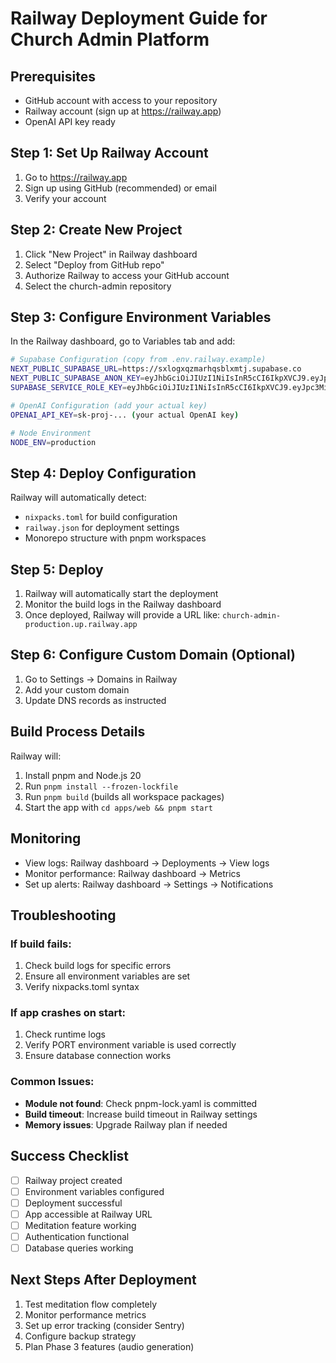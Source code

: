 # Railway Deployment Guide for Church Admin Platform

## Prerequisites
- GitHub account with access to your repository
- Railway account (sign up at https://railway.app)
- OpenAI API key ready

## Step 1: Set Up Railway Account
1. Go to https://railway.app
2. Sign up using GitHub (recommended) or email
3. Verify your account

## Step 2: Create New Project
1. Click "New Project" in Railway dashboard
2. Select "Deploy from GitHub repo"
3. Authorize Railway to access your GitHub account
4. Select the church-admin repository

## Step 3: Configure Environment Variables
In the Railway dashboard, go to Variables tab and add:

```bash
# Supabase Configuration (copy from .env.railway.example)
NEXT_PUBLIC_SUPABASE_URL=https://sxlogxqzmarhqsblxmtj.supabase.co
NEXT_PUBLIC_SUPABASE_ANON_KEY=eyJhbGciOiJIUzI1NiIsInR5cCI6IkpXVCJ9.eyJpc3MiOiJzdXBhYmFzZSIsInJlZiI6InN4bG9neHF6bWFyaHFzYmx4bXRqIiwicm9sZSI6ImFub24iLCJpYXQiOjE3NDczMjIyMjEsImV4cCI6MjA2Mjg5ODIyMX0.J6YJpTDvW6vz7d-N0BkGsLIZY51h_raFPNIQfU5UE5E
SUPABASE_SERVICE_ROLE_KEY=eyJhbGciOiJIUzI1NiIsInR5cCI6IkpXVCJ9.eyJpc3MiOiJzdXBhYmFzZSIsInJlZiI6InN4bG9neHF6bWFyaHFzYmx4bXRqIiwicm9sZSI6InNlcnZpY2Vfcm9sZSIsImlhdCI6MTc0NzMyMjIyMSwiZXhwIjoyMDYyODk4MjIxfQ.OiyMUeIoCc_mH7G5xZms1AhDyYM3jXqqIjccSL0JmWI

# OpenAI Configuration (add your actual key)
OPENAI_API_KEY=sk-proj-... (your actual OpenAI key)

# Node Environment
NODE_ENV=production
```

## Step 4: Deploy Configuration
Railway will automatically detect:
- `nixpacks.toml` for build configuration
- `railway.json` for deployment settings
- Monorepo structure with pnpm workspaces

## Step 5: Deploy
1. Railway will automatically start the deployment
2. Monitor the build logs in the Railway dashboard
3. Once deployed, Railway will provide a URL like: `church-admin-production.up.railway.app`

## Step 6: Configure Custom Domain (Optional)
1. Go to Settings → Domains in Railway
2. Add your custom domain
3. Update DNS records as instructed

## Build Process Details
Railway will:
1. Install pnpm and Node.js 20
2. Run `pnpm install --frozen-lockfile`
3. Run `pnpm build` (builds all workspace packages)
4. Start the app with `cd apps/web && pnpm start`

## Monitoring
- View logs: Railway dashboard → Deployments → View logs
- Monitor performance: Railway dashboard → Metrics
- Set up alerts: Railway dashboard → Settings → Notifications

## Troubleshooting

### If build fails:
1. Check build logs for specific errors
2. Ensure all environment variables are set
3. Verify nixpacks.toml syntax

### If app crashes on start:
1. Check runtime logs
2. Verify PORT environment variable is used correctly
3. Ensure database connection works

### Common Issues:
- **Module not found**: Check pnpm-lock.yaml is committed
- **Build timeout**: Increase build timeout in Railway settings
- **Memory issues**: Upgrade Railway plan if needed

## Success Checklist
- [ ] Railway project created
- [ ] Environment variables configured
- [ ] Deployment successful
- [ ] App accessible at Railway URL
- [ ] Meditation feature working
- [ ] Authentication functional
- [ ] Database queries working

## Next Steps After Deployment
1. Test meditation flow completely
2. Monitor performance metrics
3. Set up error tracking (consider Sentry)
4. Configure backup strategy
5. Plan Phase 3 features (audio generation)